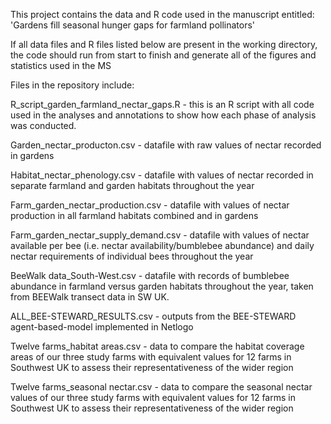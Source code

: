 This project contains the data and R code used in the manuscript entitled: 'Gardens fill seasonal hunger gaps for farmland pollinators'

If all data files and R files listed below are present in the working directory, the code should run from start to finish and generate all of the figures and statistics used in the MS

Files in the repository include:

R_script_garden_farmland_nectar_gaps.R - this is an R script with all code used in the analyses and annotations to show how each phase of analysis was conducted.

Garden_nectar_producton.csv - datafile with raw values of nectar recorded in gardens

Habitat_nectar_phenology.csv - datafile with values of nectar recorded in separate farmland and garden habitats throughout the year

Farm_garden_nectar_production.csv - datafile with values of nectar production in all farmland habitats combined and in gardens

Farm_garden_nectar_supply_demand.csv - datafile with values of nectar available per bee (i.e. nectar availability/bumblebee abundance) and daily nectar requirements of individual bees throughout the year

BeeWalk data_South-West.csv - datafile with records of bumblebee abundance in farmland versus garden habitats throughout the year, taken from BEEWalk transect data in SW UK.

ALL_BEE-STEWARD_RESULTS.csv - outputs from the BEE-STEWARD agent-based-model implemented in Netlogo

Twelve farms_habitat areas.csv - data to compare the habitat coverage areas of our three study farms with equivalent values for 12 farms in Southwest UK to assess their representativeness of the wider region

Twelve farms_seasonal nectar.csv - data to compare the seasonal nectar values of our three study farms with equivalent values for 12 farms in Southwest UK to assess their representativeness of the wider region
